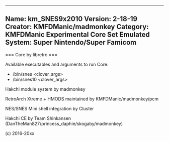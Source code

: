 -----------------------
Name: km_SNES9x2010
Version: 2-18-19
Creator: KMFDManic/madmonkey
Category: KMFDManic Experimental Core Set
Emulated System: Super Nintendo/Super Famicom
-----------------------
=== Core by libretro ===

Available executables and arguments to run Core:
- /bin/snes <rom> <clover_args>
- /bin/snes10 <rom> <clover_args>

Hakchi module system by madmonkey

RetroArch Xtreme + HMODS maintained by KMFDManic/madmonkey/pcm

NES/SNES Mini shell integration by Cluster

Hakchi CE by Team Shinkansen (DanTheMan827/princess_daphie/skogaby/madmonkey)

(c) 2016-20xx

